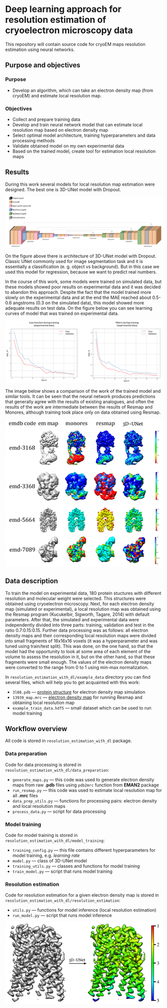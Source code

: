 # Deep learning approach for resolution estimation of cryoelectron microscopy data

This repository will contain source code for cryoEM maps resolution estimation using neural networks.

## Purpose and objectives

### Purpose

+ Develop an algorithm, which can take an electron density map (from cryoEM) and estimate local resolution map.

### Objectives

+ Collect and prepare training data
+ Develop and train neural network model that can estimate local resolution map based on electron density map
+ Select optimal model architecture, training hyperparameters and data processing methods
+ Validate obtained model on my own experimental data
+ Based on the trained model, create tool for estimation local resolution maps

## Results

During this work several models for local resolution map estimation were designed. The best one is 3D-UNet model with Dropout.

![img](/images/model_architecture.png)

On the figure above there is architecture of 3D-UNet model with Dropout. Classic UNet commonly used for image segmentation task and it is essentially a classification (e. g. object vs background). But in this case we used this model for regression, because we want to predict real numbers.

In the course of this work, some models were trained on simulated data, but these models showed poor results on experimental data and it was decided to abandon this approach. Despite the fact that the model trained more slowly on the experimental data and at the end the MAE reached about 0.5-0.6 angstroms (0.3 on the simulated data), this model showed more adequate results on test data. On the figure below you can see learning curves of model that was trained on experimental data.

![img](/images/experimental_data_metric.png)

The image below shows a comparison of the work of the trained model and similar tools. It can be seen that the neural network produces predictions that generally agree with the results of existing analogues, and often the results of the work are intermediate between the results of Resmap and Monores, although training took place only on data obtained using Resmap. 

![img](/images/compare_with_other_tools.png)

## Data description

To train the model on experimental data, 180 protein stuctures with different resolution and molecular weight were selected. This structures were obtained using cryoelectron microscopy. Next, for each electron density map (simulated or experimental), a local resolution map was obtained using the Resmap program (Kucukelbir, Sigworth, Tagare, 2014) with default parameters. After that, the simulated and experimental data were independently divided into three parts: training, validation and test in the ratio 0.7:0.15:0.15.
Further data processing was as follows: all electron density maps and their corresponding local resolution maps were divided into small fragments of 16x16x16 voxels (it was a hyperparameter and was tuned using train/test split). This was done, on the one hand, so that the model had the opportunity to look at some area of each element of the volume to assess the resolution in it, but on the other hand, so that these fragments were small enough. The values ​​of the electron density maps were converted to the range from 0 to 1 using min-max normalization.

In `resolution_estimation_with_dl/example_data` directory you can find several files, which will help you to get acquainted with this work:

+ `3l08.pdb` &mdash; [protein structure](https://www.rcsb.org/structure/3L08) for electron density map simulation
+ `13939_map.mrc` &mdash; [electron density map](https://www.ebi.ac.uk/emdb/EMD-13939) for running Resmap and obtaining local resolution map
+ `example_train_data.hdf5` &mdash; small dataset which can be used to run model training

## Workflow overview

All code is stored in `resolution_estimation_with_dl` package.

### Data preparation

Code for data processing is stored in `resolution_estimation_with_dl/data_preparation`:

+ `generate_maps.py` &mdash; this code was used to generate electron density maps from raw **.pdb** files using `pdb2mrc` function from **EMAN2** package
+ `run_resmap.py` &mdash; this code was used to estimate local resolution map for all **.mrc** files
+ `data_prep_utils.py` &mdash; functions for processing pairs: electron density and local resolution maps
+ `process_data.py` &mdash; script for data processing

### Model training

Code for model training is stored in `resolution_estimation_with_dl/model_training`:

+ `training_config.py` &mdash; this file contains different hyperparameters for model training, e.g. *learning rate*
+ `model.py` &mdash; class of 3D-UNet model
+ `training_utils.py` &mdash; classes and functions for model training
+ `train_model.py` &mdash; script that runs model training

### Resolution estimation

Code for resolution estimation for a given electron density map is stored in `resolution_estimation_with_dl/resolution_estimation`:

+ `utils.py` &mdash; functions for model inference (local resolution estimation)
+ `run_model.py` &mdash; script that runs model inference




![img](/images/model_example_13939.png)





